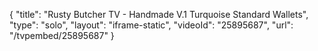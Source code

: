 {
    "title": "Rusty Butcher TV - Handmade V.1 Turquoise Standard Wallets",
    "type": "solo",
    "layout": "iframe-static",
    "videoId": "25895687",
    "url": "\/tvpembed\/25895687"
}
